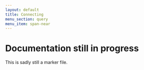 ```yaml
---
layout: default
title: Connecting
menu_section: query
menu_item: span-near
---
```



# Documentation still in progress

This is sadly still a marker file.


